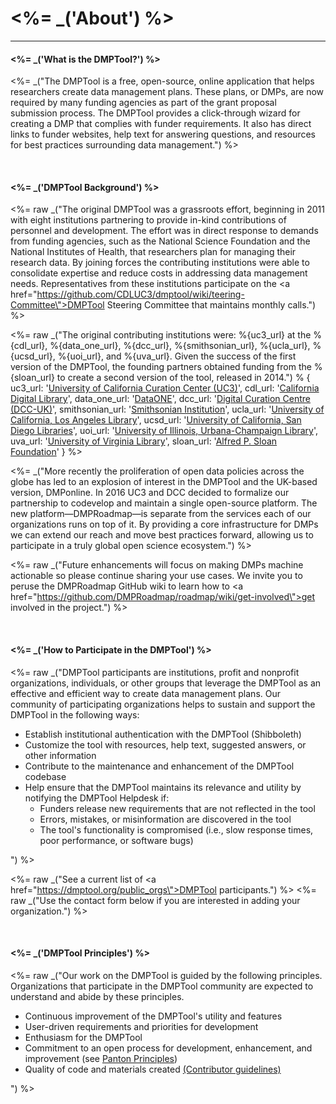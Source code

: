 <%= _('About') %>
===============
<hr>

<h4> <%= _('What is the DMPTool?') %></h4>

<%= _("The DMPTool is a free, open-source, online application that helps researchers create data management plans. These plans, or DMPs, are now required by many funding agencies as part of the grant proposal submission process. The DMPTool provides a click-through wizard for creating a DMP that complies with funder requirements. It also has direct links to funder websites, help text for answering questions, and resources for best practices surrounding data management.") %>

<br>

<h4> <%= _('DMPTool Background') %></h4>
         
<%= raw _("The original DMPTool was a grassroots effort, beginning in 2011 with eight institutions partnering to provide in-kind contributions of personnel and development. The effort was in direct response to demands from funding agencies, such as the National Science Foundation and the National Institutes of Health, that researchers plan for managing their research data. By joining forces the contributing institutions were able to consolidate expertise and reduce costs in addressing data management needs. Representatives from these institutions participate on the <a href=\"https://github.com/CDLUC3/dmptool/wiki/teering-Committee\">DMPTool Steering Committee</a> that maintains monthly calls.") %>

<%= raw _("The original contributing institutions were: %{uc3_url} at the %{cdl_url}, %{data_one_url}, %{dcc_url}, %{smithsonian_url}, %{ucla_url}, %{ucsd_url}, %{uoi_url}, and %{uva_url}. Given the success of the first version of the DMPTool, the founding partners obtained funding from the %{sloan_url} to create a second version of the tool, released in 2014.") % { uc3_url: '<a href="https://www.cdlib.org/services/uc3/" target="_blank">University of California Curation Center (UC3)</a>', cdl_url: '<a href="https://www.cdlib.org/" target="_blank">California Digital Library</a>', data_one_url: '<a href="https://www.dataone.org/" target="_blank">DataONE</a>', dcc_url: '<a href="https://www.dcc.ac.uk/" target="_blank">Digital Curation Centre (DCC-UK)</a>', smithsonian_url: '<a href="https://www.si.edu/" target="_blank">Smithsonian Institution</a>', ucla_url: '<a href="https://www.library.ucla.edu/" target="_blank">University of California, Los Angeles Library</a>', ucsd_url: '<a href="https://libraries.ucsd.edu/" target="_blank">University of California, San Diego Libraries</a>', uoi_url: '<a href="https://www.library.illinois.edu/" target="_blank">University of Illinois, Urbana-Champaign Library</a>', uva_url: '<a href="https://www.library.virginia.edu/" target="_blank">University of Virginia Library</a>', sloan_url: '<a href="https://sloan.org/" target="_blank">Alfred P. Sloan Foundation</a>' } %>

<%= _("More recently the proliferation of open data policies across the globe has led to an explosion of interest in the DMPTool and the UK-based version, DMPonline. In 2016 UC3 and DCC decided to formalize our partnership to codevelop and maintain a single open-source platform. The new platform—DMPRoadmap—is separate from the services each of our organizations runs on top of it. By providing a core infrastructure for DMPs we can extend our reach and move best practices forward, allowing us to participate in a truly global open science ecosystem.") %>

<%= raw _("Future enhancements will focus on making DMPs machine actionable so please continue sharing your use cases. We invite you to peruse the DMPRoadmap GitHub wiki to learn how to <a href=\"https://github.com/DMPRoadmap/roadmap/wiki/get-involved\">get involved</a> in the project.") %>

<br>

<h4> <%= _('How to Participate in the DMPTool') %></h4>

<%= raw _("DMPTool participants are institutions, profit and nonprofit organizations, individuals, or other groups that leverage the DMPTool as an effective and efficient way to create data management plans. Our community of participating organizations helps to sustain and support the DMPTool in the following ways:<ul><li>Establish institutional authentication with the DMPTool (Shibboleth)</li><li>Customize the tool with resources, help text, suggested answers, or other information</li><li>Contribute to the maintenance and enhancement of the DMPTool codebase</li><li>Help ensure that the DMPTool maintains its relevance and utility by notifying the DMPTool Helpdesk if:<ul><li>Funders release new requirements that are not reflected in the tool</li><li>Errors, mistakes, or misinformation are discovered in the tool</li><li>The tool's functionality is compromised (i.e., slow response times, poor performance, or software bugs)</li></ul></li></ul>") %>

<%= raw _("See a current list of <a href=\"https://dmptool.org/public_orgs\">DMPTool participants</a>.") %>
<%= raw _("Use the contact form below if you are interested in adding your organization.") %>

<br>

<h4> <%= _('DMPTool Principles') %></h4>
<%= raw _("Our work on the DMPTool is guided by the following principles. Organizations that participate in the DMPTool community are expected to understand and abide by these principles.<ul><li>Continuous improvement of the DMPTool's utility and features</li><li>User-driven requirements and priorities for development</li><li>Enthusiasm for the DMPTool</li><li>Commitment to an open process for development, enhancement, and improvement (see <a href=\"https://pantonprinciples.org/\">Panton Principles</a>)</li><li>Quality of code and materials created <a href=\"https://github.com/DMPRoadmap/roadmap/blob/development/CONTRIBUTING.md\">(Contributor guidelines)</a></li></ul>") %>
